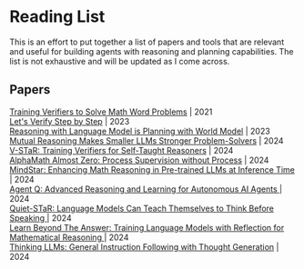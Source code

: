 # Reading List

This is an effort to put together a list of papers and tools that
are relevant and useful for building agents with reasoning and planning 
capabilities. The list is not exhaustive and will be updated as I come across.

## Papers

[Training Verifiers to Solve Math Word Problems](https://arxiv.org/abs/2110.14168) | 2021 <br/>
[Let's Verify Step by Step](https://arxiv.org/abs/2305.20050) | 2023 <br/>
[Reasoning with Language Model is Planning with World Model](https://aclanthology.org/2023.emnlp-main.507/) | 2023 <br/>
[Mutual Reasoning Makes Smaller LLMs Stronger Problem-Solvers](https://arxiv.org/abs/2408.06195) | 2024 <br/>
[V-STaR: Training Verifiers for Self-Taught Reasoners](https://arxiv.org/abs/2402.06457) | 2024 <br/>
[AlphaMath Almost Zero: Process Supervision without Process](https://arxiv.org/abs/2405.03553) | 2024 <br/>
[MindStar: Enhancing Math Reasoning in Pre-trained LLMs at Inference Time](https://arxiv.org/abs/2405.16265) | 2024 <br/>
[Agent Q: Advanced Reasoning and Learning for Autonomous AI Agents
](https://arxiv.org/abs/2408.07199) | 2024 <br/>
[Quiet-STaR: Language Models Can Teach Themselves to Think Before Speaking
](https://arxiv.org/abs/2403.09629) | 2024 <br/>
[Learn Beyond The Answer: Training Language Models with Reflection for Mathematical Reasoning
](https://arxiv.org/abs/2406.12050) | 2024 <br/>
[Thinking LLMs: General Instruction Following with Thought Generation](https://arxiv.org/abs/2410.10630) | 2024 <br/>